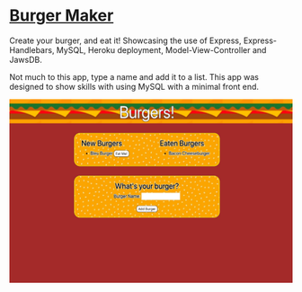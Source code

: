 # [Burger Maker](https://burger-smasher.herokuapp.com/)

Create your burger, and eat it! Showcasing the use of Express, Express-Handlebars, MySQL, Heroku deployment, Model-View-Controller and JawsDB.

 Not much to this app, type a name and add it to a list. This app was designed to show skills with using MySQL with a minimal front end.
 
 ![Burger](/public/assets/img/burgermaker.jpg)
